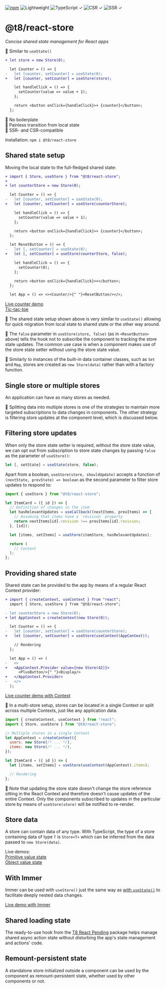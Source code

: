 [![npm](https://flat.badgen.net/npm/v/@t8/react-store?labelColor=345&color=46e)](https://www.npmjs.com/package/@t8/react-store) ![Lightweight](https://flat.badgen.net/bundlephobia/minzip/@t8/react-store/?label=minzip&labelColor=345&color=46e) ![TypeScript ✓](https://flat.badgen.net/badge/TypeScript/✓?labelColor=345&color=345) ![CSR ✓](https://flat.badgen.net/badge/CSR/✓?labelColor=345&color=345) ![SSR ✓](https://flat.badgen.net/badge/SSR/✓?labelColor=345&color=345)

# @t8/react-store

*Concise shared state management for React apps*

🔹 Similar to `useState()`

```diff
+ let store = new Store(0);

  let Counter = () => {
-   let [counter, setCounter] = useState(0);
+   let [counter, setCounter] = useStore(store);

    let handleClick = () => {
      setCounter(value => value + 1);
    };

    return <button onClick={handleClick}>+ {counter}</button>;
  };
```

🔹 No boilerplate<br>
🔹 Painless transition from local state<br>
🔹 SSR- and CSR-compatible

Installation: `npm i @t8/react-store`

## Shared state setup

Moving the local state to the full-fledged shared state:

```diff
+ import { Store, useStore } from "@t8/react-store";
+
+ let counterStore = new Store(0);

  let Counter = () => {
-   let [counter, setCounter] = useState(0);
+   let [counter, setCounter] = useStore(counterStore);

    let handleClick = () => {
      setCounter(value => value + 1);
    };

    return <button onClick={handleClick}>+ {counter}</button>;
  };

  let ResetButton = () => {
-   let [, setCounter] = useState(0);
+   let [, setCounter] = useStore(counterStore, false);

    let handleClick = () => {
      setCounter(0);
    };

    return <button onClick={handleClick}>×</button>;
  };

  let App = () => <><Counter/>{" "}<ResetButton/></>;
```

[Live counter demo](https://codesandbox.io/p/sandbox/szhdnw?file=%252Fsrc%252FApp.tsx)<br>
[Tic-tac-toe](https://codesandbox.io/p/sandbox/tq852v?file=%252Fsrc%252FApp.tsx)

🔹 The shared state setup shown above is very similar to `useState()` allowing for quick migration from local state to shared state or the other way around.

🔹 The `false` parameter in `useStore(store, false)` (as in `<ResetButton>` above) tells the hook not to subscribe the component to tracking the store state updates. The common use case is when a component makes use of the store state setter without using the store state value.

🔹 Similarly to instances of the built-in data container classes, such as `Set` and `Map`, stores are created as `new Store(data)` rather than with a factory function.

## Single store or multiple stores

An application can have as many stores as needed.

🔹 Splitting data into multiple stores is one of the strategies to maintain more targeted subscriptions to data changes in components. The other strategy is filtering store updates at the component level, which is discussed below.

## Filtering store updates

When only the store state setter is required, without the store state value, we can opt out from subscription to store state changes by passing `false` as the parameter of `useStore()`:

```js
let [, setState] = useState(store, false);
```

Apart from a boolean, `useStore(store, shouldUpdate)` accepts a function of `(nextState, prevState) => boolean` as the second parameter to filter store updates to respond to:

```jsx
import { useStore } from "@t8/react-store";

let ItemCard = ({ id }) => {
  // Definition of changes in the item
  let hasRelevantUpdates = useCallback((nextItems, prevItems) => {
    // Assuming that items have a `revision` property
    return nextItems[id].revision !== prevItems[id].revision;
  }, [id]);

  let [items, setItems] = useStore(itemStore, hasRelevantUpdates);

  return (
    // Content
  );
};
```

## Providing shared state

Shared state can be provided to the app by means of a regular React Context provider:

```diff
+ import { createContext, useContext } from "react";
  import { Store, useStore } from "@t8/react-store";

- let counterStore = new Store(0);
+ let AppContext = createContext(new Store(0));

  let Counter = () => {
-   let [counter, setCounter] = useStore(counterStore);
+   let [counter, setCounter] = useStore(useContext(AppContext));

    // Rendering
  };

  let App = () => (
-   <>
+   <AppContext.Provider value={new Store(42)}>
      <PlusButton/>{" "}<Display/>
+   </AppContext.Provider>
-   </>
  );
```

[Live counter demo with Context](https://codesandbox.io/p/sandbox/rtng37?file=%2Fsrc%2FPlusButton.jsx)

🔹 In a multi-store setup, stores can be located in a single Context or split across multiple Contexts, just like any application data.

```jsx
import { createContext, useContext } from "react";
import { Store, useStore } from "@t8/react-store";

// Multiple stores in a single Context
let AppContext = createContext({
  users: new Store(/* ... */),
  items: new Store(/* ... */),
});

let ItemCard = ({ id }) => {
  let [items, setItems] = useStore(useContext(AppContext).items);

  // Rendering
};
```

🔹 Note that updating the store state doesn't change the store reference sitting in the React Context and therefore doesn't cause updates of the entire Context. Only the components subscribed to updates in the particular store by means of `useStore(store)` will be notified to re-render.

## Store data

A store can contain data of any type. With TypeScript, the type of a store containing data of type `T` is `Store<T>` which can be inferred from the data passed to `new Store(data)`.

Live demos:<br>
[Primitive value state](https://codesandbox.io/p/sandbox/rtng37?file=%2Fsrc%2FPlusButton.jsx)<br>
[Object value state](https://codesandbox.io/p/sandbox/y7wt2j?file=%2Fsrc%2FPlusButton.jsx)

## With Immer

Immer can be used with `useStore()` just the same way as [with `useState()`](https://immerjs.github.io/immer/example-setstate#usestate--immer) to facilitate deeply nested data changes.

[Live demo with Immer](https://codesandbox.io/p/sandbox/rn4qsr?file=%2Fsrc%2FPlusButton.jsx)

## Shared loading state

The ready-to-use hook from the [T8 React Pending](https://github.com/t8js/react-pending) package helps manage shared async action state without disturbing the app's state management and actions' code.

## Remount-persistent state

A standalone store initialized outside a component can be used by the component as remount-persistent state, whether used by other components or not.
